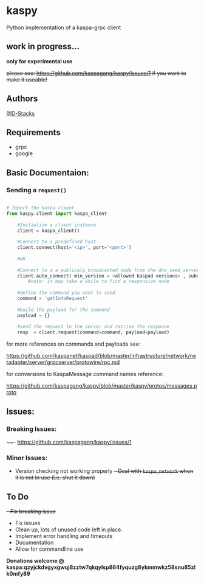# kaspy

Python implementation of a kaspa-grpc client

## work in progress...

**only for experimental use**

~~please see: https://github.com/kaspagang/kaspy/issues/1 if you want to make it useable!~~

## Authors

[@D-Stacks](https://github.com/D-Stacks)

## Requirements
- grpc
- google
    
## Basic Documentaion:

### Sending a `request()` 

```python

# Import the kaspa client
from kaspy.client import kaspa_client
    
    #Initialize a client instance
    client = kaspa_client() 
    
    #Connect to a predefined host
    client.connect(host='<ip>', port='<port>') 
    
    #OR
    
    #Connect to a a publicaly broadcasted node from the dns_seed_servers.
    client.auto_connect( min_version = <allowed kaspad versions> , subnetworks = <allowed networks) 
        #note: it may take a while to find a responsive node
    
    #define the command you want to send
    command = 'getInfoRequest'
    
    #build the payload for the command
    payload = {} 
    
    #send the request to the server and retrive the response
    resp  = client.request(command=command, payload=payload)
````
for more references on commands and payloads see:

https://github.com/kaspanet/kaspad/blob/master/infrastructure/network/netadapter/server/grpcserver/protowire/rpc.md 

for conversions to KaspaMessage command names reference:

https://github.com/kaspagang/kaspy/blob/master/kaspy/protos/messages.proto

## Issues:

### Breaking Issues:

~~- https://github.com/kaspagang/kaspy/issues/1

### Minor Issues:

- Version checking not working properly
~~- Deal with `kaspa_network` when it is not in use (i.e. shut it down)~~
    
## To Do 
~~- Fix breaking issue~~
- Fix issues
- Clean up, lots of unused code left in place. 
- Implement error handling and timeouts
- Documentation
- Allow for commandline use
  
**Donations welcome @ kaspa:qzyjckdvgyxgwqj8zztw7qkqylsp864fyquzg8ykmmwkz58snu85zlk0mfy89**
